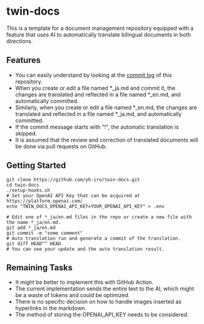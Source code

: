 # twin-docs
This is a template for a document management repository equipped with a feature that uses AI to automatically translate bilingual documents in both directions.

## Features
- You can easily understand by looking at the [commit log](https://github.com/yh-iro/twin-docs/commits/main/) of this repository.
- When you create or edit a file named \*_ja.md and commit it, the changes are translated and reflected in a file named \*_en.md, and automatically committed.
- Similarly, when you create or edit a file named \*_en.md, the changes are translated and reflected in a file named \*_ja.md, and automatically committed.
- If the commit message starts with "!", the automatic translation is skipped.
- It is assumed that the review and correction of translated documents will be done via pull requests on GitHub.

## Getting Started

```
git clone https://github.com/yh-iro/twin-docs.git
cd twin-docs
./setup-hooks.sh
# Set your OpenAI API Key that can be acquired at https://platform.openai.com/
echo "TWIN_DOCS_OPENAI_API_KEY=YOUR_OPENAI_API_KEY" > .env

# Edit one of *_ja/en.md files in the repo or create a new file with the name *_ja/en.md.
git add *_ja/en.md
git commit -m "some comment"
# Auto translation run and generate a commit of the translation.
git diff HEAD^^ HEAD
# You can see your update and the auto translation result.
```

## Remaining Tasks
- It might be better to implement this with GitHub Action.
- The current implementation sends the entire text to the AI, which might be a waste of tokens and could be optimized.
- There is no specific decision on how to handle images inserted as hyperlinks in the markdown.
- The method of storing the OPENAI_API_KEY needs to be considered.
